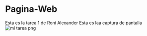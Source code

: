 # Pagina-Web
Esta es la tarea 1 de Roni Alexander
Esta es laa captura de pantalla ![mi tarea png](https://user-images.githubusercontent.com/61532316/169628205-816b3a14-a244-4a27-b3c5-bc7969c9fdf3.PNG)
